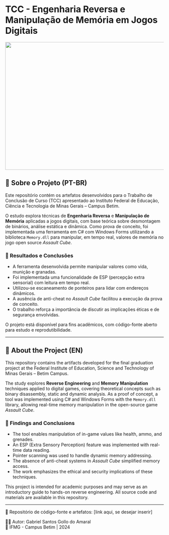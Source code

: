 # TCC - Engenharia Reversa e Manipulação de Memória em Jogos Digitais

<div align="center">
    <img align="center" height="405" width="720" src="https://github.com/gabrielgollo/AssaultCubeTrainer/blob/main/media/poc-demo-with-ac.gif?raw=true">
</div>

## 📌 Sobre o Projeto (PT-BR)

Este repositório contém os artefatos desenvolvidos para o Trabalho de Conclusão de Curso (TCC) apresentado ao Instituto Federal de Educação, Ciência e Tecnologia de Minas Gerais – Campus Betim.

O estudo explora técnicas de **Engenharia Reversa** e **Manipulação de Memória** aplicadas a jogos digitais, com base teórica sobre desmontagem de binários, análise estática e dinâmica. Como prova de conceito, foi implementada uma ferramenta em C# com Windows Forms utilizando a biblioteca `Memory.dll` para manipular, em tempo real, valores de memória no jogo open source *Assault Cube*.

### 🧪 Resultados e Conclusões

- A ferramenta desenvolvida permite manipular valores como vida, munição e granadas.
- Foi implementada uma funcionalidade de ESP (percepção extra sensorial) com leitura em tempo real.
- Utilizou-se escaneamento de ponteiros para lidar com endereços dinâmicos.
- A ausência de anti-cheat no *Assault Cube* facilitou a execução da prova de conceito.
- O trabalho reforça a importância de discutir as implicações éticas e de segurança envolvidas.

O projeto está disponível para fins acadêmicos, com código-fonte aberto para estudo e reprodutibilidade.

---

## 📌 About the Project (EN)

This repository contains the artifacts developed for the final graduation project at the Federal Institute of Education, Science and Technology of Minas Gerais – Betim Campus.

The study explores **Reverse Engineering** and **Memory Manipulation** techniques applied to digital games, covering theoretical concepts such as binary disassembly, static and dynamic analysis. As a proof of concept, a tool was implemented using C# and Windows Forms with the `Memory.dll` library, allowing real-time memory manipulation in the open-source game *Assault Cube*.

### 🧪 Findings and Conclusions

- The tool enables manipulation of in-game values like health, ammo, and grenades.
- An ESP (Extra Sensory Perception) feature was implemented with real-time data reading.
- Pointer scanning was used to handle dynamic memory addressing.
- The absence of anti-cheat systems in *Assault Cube* simplified memory access.
- The work emphasizes the ethical and security implications of these techniques.

This project is intended for academic purposes and may serve as an introductory guide to hands-on reverse engineering. All source code and materials are available in this repository.

---

📁 Repositório de código-fonte e artefatos: [link aqui, se desejar inserir]

🧑‍🎓 Autor: Gabriel Santos Gollo do Amaral  
🏫 IFMG - Campus Betim | 2024
